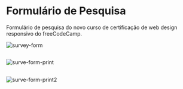 # Formulário de Pesquisa

Formulário de pesquisa do novo curso de certificação de web design responsivo do freeCodeCamp.

![survey-form](https://user-images.githubusercontent.com/90432297/197533402-27cdbf4f-4b01-43a0-ad52-a77f300e6638.gif)

##

![surve-form-print](https://user-images.githubusercontent.com/90432297/197533932-e0af95ef-ff91-450a-b9b9-97285a4eb544.png)

##

![surve-form-print2](https://user-images.githubusercontent.com/90432297/197533951-d6e1f08c-c5fa-49b3-9e07-2efe88e0bde5.png)
